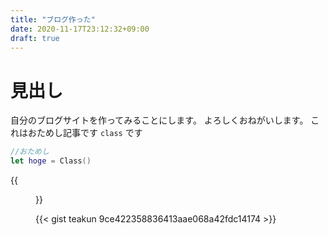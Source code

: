 ```yaml
---
title: "ブログ作った"
date: 2020-11-17T23:12:32+09:00
draft: true
---
```

# 見出し
自分のブログサイトを作ってみることにします。
よろしくおねがいします。
これはおためし記事です
`class` です


```swift
//おためし
let hoge = Class()
```

{{<figure src="/img/1024.png" class="center" link="http://www.gopl.io/" alt="プログラミング言語Go">}}

{{< gist teakun 9ce422358836413aae068a42fdc14174 >}}